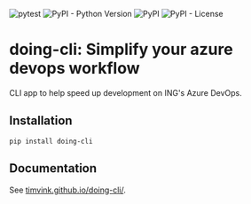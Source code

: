 <!-- ![pytest](https://github.com/timvink/doing-cli/workflows/Release/badge.svg) -->
![pytest](https://github.com/timvink/doing-cli/workflows/Development/badge.svg)
![PyPI - Python Version](https://img.shields.io/pypi/pyversions/doing-cli)
![PyPI](https://img.shields.io/pypi/v/doing-cli)
![PyPI - License](https://img.shields.io/pypi/l/doing-cli)

# doing-cli: Simplify your azure devops workflow

CLI app to help speed up development on ING's Azure DevOps.

## Installation

```shell
pip install doing-cli
```

## Documentation

See [timvink.github.io/doing-cli/](https://timvink.github.io/doing-cli/).
